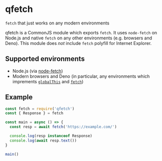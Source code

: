 # qfetch

`fetch` that just works on any modern environments

qfetch is a CommonJS module which exports `fetch`. It uses `node-fetch` on Node.js and native `fetch` on any other environments (e.g. browsers and Deno). This module does *not* include `fetch` polyfill for Internet Explorer.

## Supported environments

- Node.js (via [node-fetch](https://github.com/node-fetch/node-fetch))
- Modern browsers and Deno (in particular, any environments which imprements [`globalThis`](https://caniuse.com/mdn-javascript_builtins_globalthis) and [`fetch`](https://caniuse.com/fetch))

## Example

```js
const fetch = require('qfetch')
const { Response } = fetch

const main = async () => {
  const resp = await fetch('https://example.com/')

  console.log(resp instanceof Response)
  console.log(await resp.text())
}

main()
```
